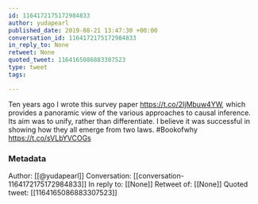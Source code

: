 ```yaml
---
id: 1164172175172984833
author: yudapearl
published_date: 2019-08-21 13:47:30 +00:00
conversation_id: 1164172175172984833
in_reply_to: None
retweet: None
quoted_tweet: 1164165086883307523
type: tweet
tags:

---
```


Ten years ago I wrote this survey paper  https://t.co/2IjMbuw4YW, which provides a panoramic view of the various approaches to causal inference. Its aim was to unify, rather than differentiate. I believe it was successful in showing how they all emerge from two laws. #Bookofwhy https://t.co/sVLbYVCOGs

### Metadata

Author: [[@yudapearl]]
Conversation: [[conversation-1164172175172984833]]
In reply to: [[None]]
Retweet of: [[None]]
Quoted tweet: [[1164165086883307523]]
